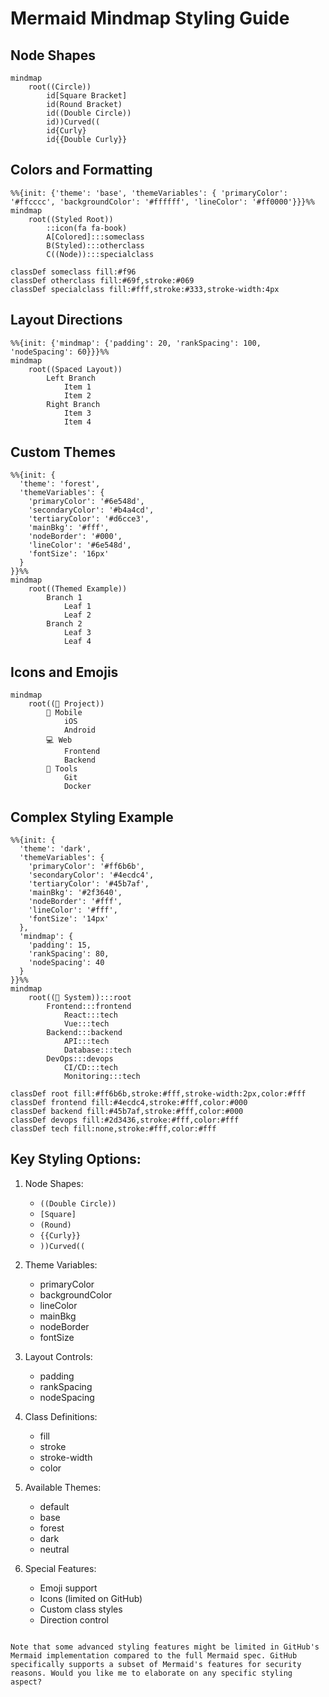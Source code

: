 # Mermaid Mindmap Styling Guide

## Node Shapes
```mermaid
mindmap
    root((Circle))
        id[Square Bracket]
        id(Round Bracket)
        id((Double Circle))
        id))Curved((
        id{Curly}
        id{{Double Curly}}
```

## Colors and Formatting
```mermaid
%%{init: {'theme': 'base', 'themeVariables': { 'primaryColor': '#ffcccc', 'backgroundColor': '#ffffff', 'lineColor': '#ff0000'}}}%%
mindmap
    root((Styled Root))
        ::icon(fa fa-book)
        A[Colored]:::someclass
        B(Styled):::otherclass
        C((Node)):::specialclass

classDef someclass fill:#f96
classDef otherclass fill:#69f,stroke:#069
classDef specialclass fill:#fff,stroke:#333,stroke-width:4px
```

## Layout Directions
```mermaid
%%{init: {'mindmap': {'padding': 20, 'rankSpacing': 100, 'nodeSpacing': 60}}}%%
mindmap
    root((Spaced Layout))
        Left Branch
            Item 1
            Item 2
        Right Branch
            Item 3
            Item 4
```

## Custom Themes
```mermaid
%%{init: {
  'theme': 'forest',
  'themeVariables': {
    'primaryColor': '#6e548d',
    'secondaryColor': '#b4a4cd',
    'tertiaryColor': '#d6cce3',
    'mainBkg': '#fff',
    'nodeBorder': '#000',
    'lineColor': '#6e548d',
    'fontSize': '16px'
  }
}}%%
mindmap
    root((Themed Example))
        Branch 1
            Leaf 1
            Leaf 2
        Branch 2
            Leaf 3
            Leaf 4
```

## Icons and Emojis
```mermaid
mindmap
    root((🎯 Project))
        📱 Mobile
            iOS
            Android
        💻 Web
            Frontend
            Backend
        🔧 Tools
            Git
            Docker
```

## Complex Styling Example
```mermaid
%%{init: {
  'theme': 'dark',
  'themeVariables': {
    'primaryColor': '#ff6b6b',
    'secondaryColor': '#4ecdc4',
    'tertiaryColor': '#45b7af',
    'mainBkg': '#2f3640',
    'nodeBorder': '#fff',
    'lineColor': '#fff',
    'fontSize': '14px'
  },
  'mindmap': {
    'padding': 15,
    'rankSpacing': 80,
    'nodeSpacing': 40
  }
}}%%
mindmap
    root((🚀 System)):::root
        Frontend:::frontend
            React:::tech
            Vue:::tech
        Backend:::backend
            API:::tech
            Database:::tech
        DevOps:::devops
            CI/CD:::tech
            Monitoring:::tech

classDef root fill:#ff6b6b,stroke:#fff,stroke-width:2px,color:#fff
classDef frontend fill:#4ecdc4,stroke:#fff,color:#000
classDef backend fill:#45b7af,stroke:#fff,color:#000
classDef devops fill:#2d3436,stroke:#fff,color:#fff
classDef tech fill:none,stroke:#fff,color:#fff
```

## Key Styling Options:

1. Node Shapes:
   - `((Double Circle))`
   - `[Square]`
   - `(Round)`
   - `{{Curly}}`
   - `))Curved((`

2. Theme Variables:
   - primaryColor
   - backgroundColor
   - lineColor
   - mainBkg
   - nodeBorder
   - fontSize

3. Layout Controls:
   - padding
   - rankSpacing
   - nodeSpacing

4. Class Definitions:
   - fill
   - stroke
   - stroke-width
   - color

5. Available Themes:
   - default
   - base
   - forest
   - dark
   - neutral

6. Special Features:
   - Emoji support 
   - Icons (limited on GitHub)
   - Custom class styles
   - Direction control
```

Note that some advanced styling features might be limited in GitHub's Mermaid implementation compared to the full Mermaid spec. GitHub specifically supports a subset of Mermaid's features for security reasons. Would you like me to elaborate on any specific styling aspect?
